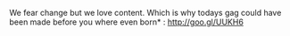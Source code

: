 We fear change but we love content. Which is why todays gag could have been made before you where even born* : http://goo.gl/UUKH6